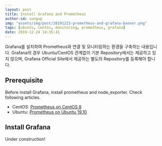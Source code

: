 ```yaml
---
layout: post
title: Install Grafana and Prometheus 
author-id: sungup
img: "assets/img/post/20191223-prometheus-and-grafana-banner.png"
tags: [ubuntu, centos, monitoring, prometheus, grafana]
date: 2019-12-24 14:35:41
---
```


Grafana를 설치하여 Prometheus와 연결 및 모니터링하는 환경을 구축하는 내용입니다. Grafana의 경우 Ubuntu/CentOS
관계없이 기본 Repository에서는 제공하고 있지 않으며, Grafana Official Site에서 제공하는 별도의 Repository를
등록해야 합니다.

## Prerequisite

Before install Grafana, install prometheus and node_exporter. Check following
articles.

- CentOS: [Prometheus on CentOS 8](/2019/12/23/Prometheus-on-CentOS8.html)
- Ubuntu: [Prometheus on Ubuntu 19.10](/2019/12/24/Prometheus-on-Ubuntu19.10.html)

## Install Grafana

Under construction!